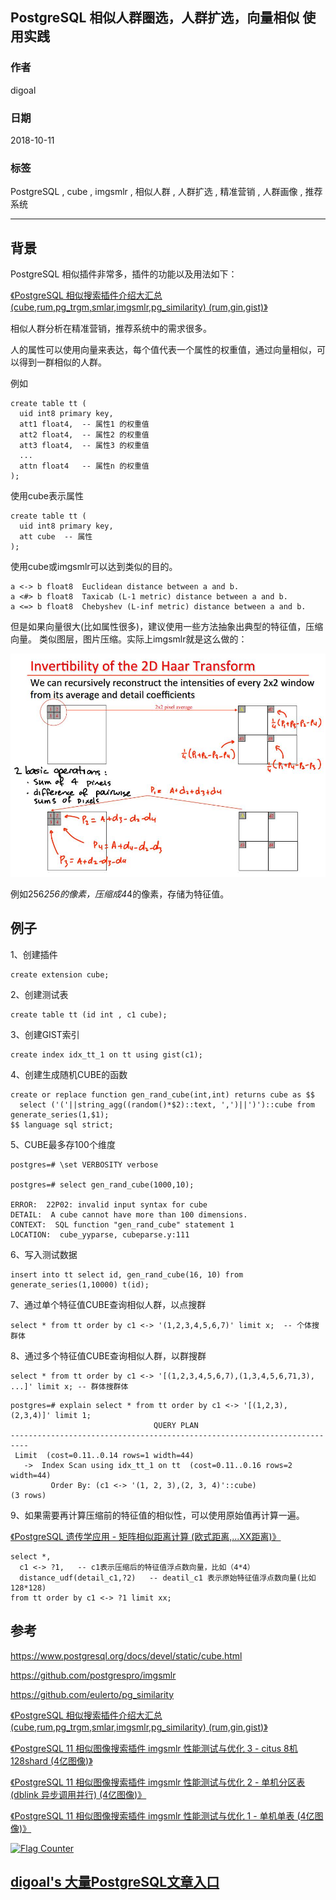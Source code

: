 ## PostgreSQL 相似人群圈选，人群扩选，向量相似 使用实践   
                                                           
### 作者                                                           
digoal                                                           
                                                           
### 日期                                                           
2018-10-11                                                         
                                                           
### 标签                                                           
PostgreSQL , cube , imgsmlr , 相似人群 , 人群扩选 , 精准营销 , 人群画像 , 推荐系统   
                                                           
----                                                           
                                                           
## 背景     
PostgreSQL 相似插件非常多，插件的功能以及用法如下：  
  
[《PostgreSQL 相似搜索插件介绍大汇总 (cube,rum,pg_trgm,smlar,imgsmlr,pg_similarity) (rum,gin,gist)》](../201809/20180904_01.md)    
  
相似人群分析在精准营销，推荐系统中的需求很多。  
  
人的属性可以使用向量来表达，每个值代表一个属性的权重值，通过向量相似，可以得到一群相似的人群。  
  
例如   
  
```  
create table tt (  
  uid int8 primary key,  
  att1 float4,  -- 属性1 的权重值   
  att2 float4,  -- 属性2 的权重值  
  att3 float4,  -- 属性3 的权重值  
  ...  
  attn float4   -- 属性n 的权重值  
);  
```  
  
使用cube表示属性  
  
```  
create table tt (  
  uid int8 primary key,  
  att cube  -- 属性  
);  
```  
  
使用cube或imgsmlr可以达到类似的目的。  
  
```  
a <-> b	float8	Euclidean distance between a and b.  
a <#> b	float8	Taxicab (L-1 metric) distance between a and b.  
a <=> b	float8	Chebyshev (L-inf metric) distance between a and b.  
```  
  
但是如果向量很大(比如属性很多)，建议使用一些方法抽象出典型的特征值，压缩向量。  类似图层，图片压缩。实际上imgsmlr就是这么做的：  
  
![pic](20181011_01_pic_001.jpg)  
  
例如256*256的像素，压缩成4*4的像素，存储为特征值。  
  
## 例子  
  
1、创建插件  
  
```  
create extension cube;  
```  
  
2、创建测试表  
  
```  
create table tt (id int , c1 cube);  
```  
  
3、创建GIST索引  
  
```  
create index idx_tt_1 on tt using gist(c1);  
```  
  
4、创建生成随机CUBE的函数  
  
```  
create or replace function gen_rand_cube(int,int) returns cube as $$  
  select ('('||string_agg((random()*$2)::text, ',')||')')::cube from generate_series(1,$1);  
$$ language sql strict;  
```  
  
5、CUBE最多存100个维度  
  
```  
postgres=# \set VERBOSITY verbose  
  
postgres=# select gen_rand_cube(1000,10);  
  
ERROR:  22P02: invalid input syntax for cube  
DETAIL:  A cube cannot have more than 100 dimensions.  
CONTEXT:  SQL function "gen_rand_cube" statement 1  
LOCATION:  cube_yyparse, cubeparse.y:111  
```  
  
6、写入测试数据  
  
```  
insert into tt select id, gen_rand_cube(16, 10) from generate_series(1,10000) t(id);  
```  
  
7、通过单个特征值CUBE查询相似人群，以点搜群  
  
```  
select * from tt order by c1 <-> '(1,2,3,4,5,6,7)' limit x;  -- 个体搜群体  
```  
  
  
  
8、通过多个特征值CUBE查询相似人群，以群搜群  
  
```  
select * from tt order by c1 <-> '[(1,2,3,4,5,6,7),(1,3,4,5,6,71,3), ...]' limit x; -- 群体搜群体  
```  
  
```  
postgres=# explain select * from tt order by c1 <-> '[(1,2,3),(2,3,4)]' limit 1;  
                                QUERY PLAN                                  
--------------------------------------------------------------------------  
 Limit  (cost=0.11..0.14 rows=1 width=44)  
   ->  Index Scan using idx_tt_1 on tt  (cost=0.11..0.16 rows=2 width=44)  
         Order By: (c1 <-> '(1, 2, 3),(2, 3, 4)'::cube)  
(3 rows)  
```  
  
9、如果需要再计算压缩前的特征值的相似性，可以使用原始值再计算一遍。  
  
[《PostgreSQL 遗传学应用 - 矩阵相似距离计算 (欧式距离,...XX距离)》](../201712/20171227_01.md)    
  
```  
select *,   
  c1 <-> ?1,   -- c1表示压缩后的特征值浮点数向量，比如（4*4）  
  distance_udf(detail_c1,?2)   -- deatil_c1 表示原始特征值浮点数向量(比如128*128)    
from tt order by c1 <-> ?1 limit xx;  
```  
  
## 参考  
https://www.postgresql.org/docs/devel/static/cube.html  
  
https://github.com/postgrespro/imgsmlr  
  
https://github.com/eulerto/pg_similarity  
  
[《PostgreSQL 相似搜索插件介绍大汇总 (cube,rum,pg_trgm,smlar,imgsmlr,pg_similarity) (rum,gin,gist)》](../201809/20180904_01.md)    
    
[《PostgreSQL 11 相似图像搜索插件 imgsmlr 性能测试与优化 3 - citus 8机128shard (4亿图像)》](../201809/20180904_04.md)    
    
[《PostgreSQL 11 相似图像搜索插件 imgsmlr 性能测试与优化 2 - 单机分区表 (dblink 异步调用并行) (4亿图像)》](../201809/20180904_03.md)    
    
[《PostgreSQL 11 相似图像搜索插件 imgsmlr 性能测试与优化 1 - 单机单表 (4亿图像)》](../201809/20180904_02.md)    
    
  
<a rel="nofollow" href="http://info.flagcounter.com/h9V1"  ><img src="http://s03.flagcounter.com/count/h9V1/bg_FFFFFF/txt_000000/border_CCCCCC/columns_2/maxflags_12/viewers_0/labels_0/pageviews_0/flags_0/"  alt="Flag Counter"  border="0"  ></a>  
  
  
## [digoal's 大量PostgreSQL文章入口](https://github.com/digoal/blog/blob/master/README.md "22709685feb7cab07d30f30387f0a9ae")
  
